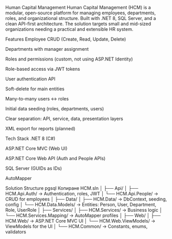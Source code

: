 Human Capital Management
Human Capital Management (HCM) is a modular, open-source platform for managing employees, departments, roles, and organizational structure. Built with .NET 8, SQL Server, and a clean API-first architecture. The solution targets small and mid-sized organizations needing a practical and extensible HR system.

Features
Employee CRUD (Create, Read, Update, Delete)

Departments with manager assignment

Roles and permissions (custom, not using ASP.NET Identity)

Role-based access via JWT tokens

User authentication API

Soft-delete for main entities

Many-to-many users ↔ roles

Initial data seeding (roles, departments, users)

Clear separation: API, service, data, presentation layers

XML export for reports (planned)

Tech Stack
.NET 8 (C#)

ASP.NET Core MVC (Web UI)

ASP.NET Core Web API (Auth and People APIs)

SQL Server (GUIDs as IDs)

AutoMapper

Solution Structure
pgsql
Копиране
HCM.sln
│
├── Api/
│   ├── HCM.Api.Auth/          → Authentication, roles, JWT
│   └── HCM.Api.People/        → CRUD for employees
│
├── Data/
│   ├── HCM.Data/              → DbContext, seeding, config
│   └── HCM.Data.Models/       → Entities: Person, User, Department, Role, UserRole
│
├── Services/
│   ├── HCM.Services/          → Business logic
│   └── HCM.Services.Mapping/  → AutoMapper profiles
│
├── Web/
│   ├── HCM.Web/               → ASP.NET Core MVC UI
│   └── HCM.Web.ViewModels/    → ViewModels for the UI
│
└── HCM.Common/                → Constants, enums, validators
